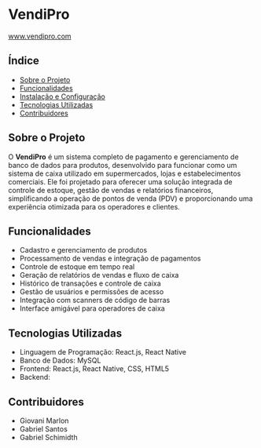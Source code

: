 <h1>VendiPro</h1>
  <p><a href="https://www.vendipro.com">www.vendipro.com</a></p>

  <h2>Índice</h2>
  <ul>
    <li><a href="#sobre-o-projeto">Sobre o Projeto</a></li>
    <li><a href="#funcionalidades">Funcionalidades</a></li>
    <li><a href="#instalacao-e-configuracao">Instalação e Configuração</a></li>
    <li><a href="#tecnologias-utilizadas">Tecnologias Utilizadas</a></li>
    <li><a href="#contribuidores">Contribuidores</a></li>
  </ul>

  <h2 id="sobre-o-projeto">Sobre o Projeto</h2>
  <p>O <strong>VendiPro</strong> é um sistema completo de pagamento e gerenciamento de banco de dados para produtos, desenvolvido para funcionar como um sistema de caixa utilizado em supermercados, lojas e estabelecimentos comerciais. Ele foi projetado para oferecer uma solução integrada de controle de estoque, gestão de vendas e relatórios financeiros, simplificando a operação de pontos de venda (PDV) e proporcionando uma experiência otimizada para os operadores e clientes.</p>

  <h2 id="funcionalidades">Funcionalidades</h2>
  <ul>
    <li>Cadastro e gerenciamento de produtos</li>
    <li>Processamento de vendas e integração de pagamentos</li>
    <li>Controle de estoque em tempo real</li>
    <li>Geração de relatórios de vendas e fluxo de caixa</li>
    <li>Histórico de transações e controle de caixa</li>
    <li>Gestão de usuários e permissões de acesso</li>
    <li>Integração com scanners de código de barras</li>
    <li>Interface amigável para operadores de caixa</li>
  </ul>



  <h2 id="tecnologias-utilizadas">Tecnologias Utilizadas</h2>
  <ul>
    <li>Linguagem de Programação: React.js, React Native</li>
    <li>Banco de Dados: MySQL </li>
    <li>Frontend: React.js, React Native, CSS, HTML5 </li>
    <li>Backend: </li>
  </ul>

  <h2 id="contribuidores">Contribuidores</h2>
  <ul>
    <li>Giovani Marlon</li>
    <li>Gabriel Santos</li>
    <li>Gabriel Schimidth</li>
  </ul>
